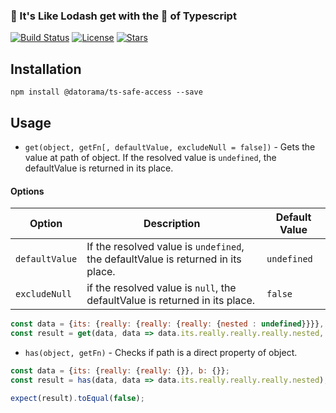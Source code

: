 ### 🍭 It's Like Lodash get with the 💪 of Typescript

[![Build Status](https://semaphoreci.com/api/v1/netanel7799/ts-safe-access/branches/master/badge.svg)](https://semaphoreci.com/netanel7799/ts-safe-access)
[![License](https://img.shields.io/dub/l/vibe-d.svg?style=flat-square)]()
[![Stars](https://img.shields.io/redmine/plugin/stars/redmine_xlsx_format_issue_exporter.svg?style=flat-square)]()

#### 

## Installation
`npm install @datorama/ts-safe-access --save`

## Usage

- `get(object, getFn[, defaultValue, excludeNull = false])` - Gets the value at path of object. If the resolved value is `undefined`, the defaultValue is returned in its place.  

#### Options

| Option               | Description                                                                      | Default Value     |
| -------------------- | ------------------------------------------------------------------               | ----------------  |
| `defaultValue`       |  If the resolved value is `undefined`, the defaultValue is returned in its place.| `undefined`
| `excludeNull`        | if the resolved value is `null`, the defaultValue is returned in its place.      |  `false`


```js
const data = {its: {really: {really: {really: {nested : undefined}}}}, nested: {value: null}};
const result = get(data, data => data.its.really.really.really.nested, 'defaultValue');
```

- `has(object, getFn)` - Checks if path is a direct property of object.

```js
const data = {its: {really: {really: {}}, b: {}};
const result = has(data, data => data.its.really.really.really.nested);

expect(result).toEqual(false);
```


